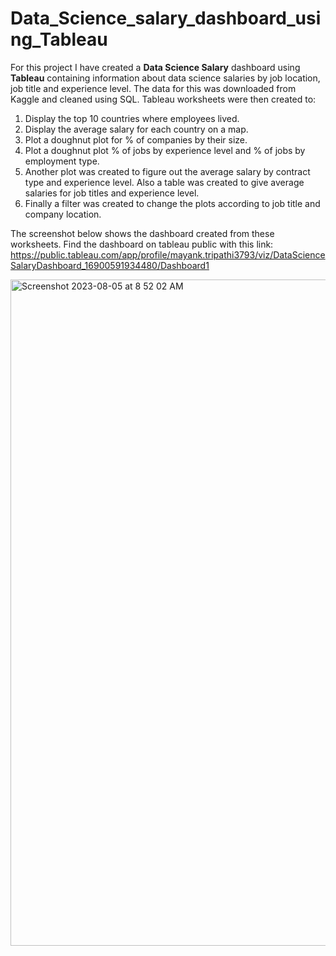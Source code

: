 # Data_Science_salary_dashboard_using_Tableau

For this project I have created a **Data Science Salary** dashboard using **Tableau** containing information about data science salaries by job location, job title and experience level. The data for this was downloaded from Kaggle and cleaned using SQL. Tableau worksheets were then created to:

1) Display the top 10 countries where employees lived.
2) Display the average salary for each country on a map.
3) Plot a doughnut plot for % of companies by their size.
4) Plot a doughnut plot % of jobs by experience level and % of jobs by employment type.
5) Another plot was created to figure out the average salary by contract type and experience level. Also a table was created to give average salaries for job titles and experience level.
6) Finally a filter was created to change the plots according to job title and company location.

The screenshot below shows the dashboard created from these worksheets. Find the dashboard on tableau public with this link: https://public.tableau.com/app/profile/mayank.tripathi3793/viz/DataScienceSalaryDashboard_16900591934480/Dashboard1



<img width="1066" alt="Screenshot 2023-08-05 at 8 52 02 AM" src="https://github.com/mayank8893/Tableau_Projects/assets/69361645/6273e69e-ced6-4d06-9596-1d3662e1ba62">
